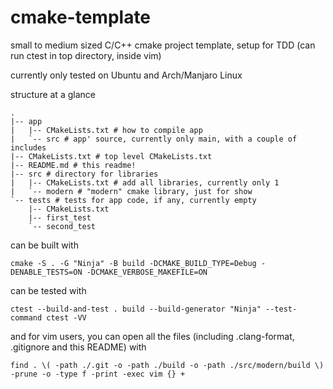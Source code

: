 # cmake-template

small to medium sized C/C++ cmake project template, setup for TDD (can run ctest in top directory, inside vim)

currently only tested on Ubuntu and Arch/Manjaro Linux

structure at a glance

```
.
|-- app
|   |-- CMakeLists.txt # how to compile app
|   `-- src # app' source, currently only main, with a couple of includes
|-- CMakeLists.txt # top level CMakeLists.txt
|-- README.md # this readme!
|-- src # directory for libraries
|   |-- CMakeLists.txt # add all libraries, currently only 1
|   `-- modern # "modern" cmake library, just for show
`-- tests # tests for app code, if any, currently empty
    |-- CMakeLists.txt
    |-- first_test
    `-- second_test
```

can be built with

```
cmake -S . -G "Ninja" -B build -DCMAKE_BUILD_TYPE=Debug -DENABLE_TESTS=ON -DCMAKE_VERBOSE_MAKEFILE=ON
```

can be tested with

```
ctest --build-and-test . build --build-generator "Ninja" --test-command ctest -VV
```

and for vim users, you can open all the files (including .clang-format, .gitignore and this README) with

```
find . \( -path ./.git -o -path ./build -o -path ./src/modern/build \) -prune -o -type f -print -exec vim {} +
```
